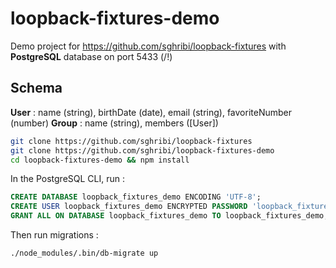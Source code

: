 loopback-fixtures-demo
======================

Demo project for https://github.com/sghribi/loopback-fixtures with **PostgreSQL** database on port 5433 (/!\)

Schema
------

**User** : name (string), birthDate (date), email (string), favoriteNumber (number)
**Group** : name (string), members ([User])


``` bash
git clone https://github.com/sghribi/loopback-fixtures
git clone https://github.com/sghribi/loopback-fixtures-demo
cd loopback-fixtures-demo && npm install
```

In the PostgreSQL CLI, run :

``` SQL
CREATE DATABASE loopback_fixtures_demo ENCODING 'UTF-8';
CREATE USER loopback_fixtures_demo ENCRYPTED PASSWORD 'loopback_fixtures_demo';
GRANT ALL ON DATABASE loopback_fixtures_demo TO loopback_fixtures_demo;
```

Then run migrations :

``` bash
./node_modules/.bin/db-migrate up
```
